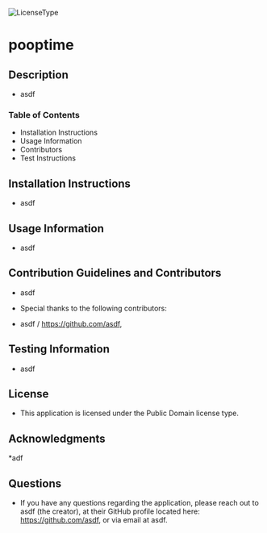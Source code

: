 

![LicenseType](https://img.shields.io/badge/License%3A%20-Public%20Domain-green)
# pooptime

## Description

* asdf

### Table of Contents

* Installation Instructions
* Usage Information
* Contributors
* Test Instructions

## Installation Instructions

* asdf

## Usage Information

* asdf

## Contribution Guidelines and Contributors

* asdf

* Special thanks to the following contributors: 
* asdf / https://github.com/asdf,

## Testing Information

* asdf

## License

* This application is licensed under the Public Domain license type.

## Acknowledgments

*adf

## Questions
* If you have any questions regarding the application, please reach out to asdf (the creator), at their GitHub profile located here: https://github.com/asdf, or via email at asdf.
